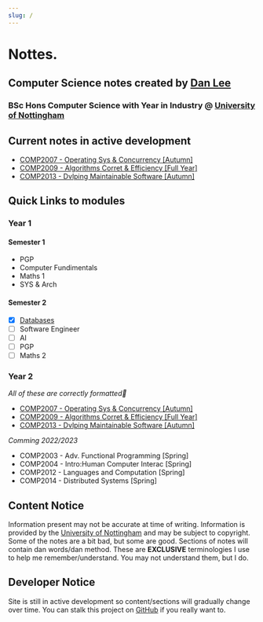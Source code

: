 ```yaml
---
slug: /
---
```

# Nottes.
## Computer Science notes created by [Dan Lee](https://danlee.uk)
### BSc Hons Computer Science with Year in Industry @ [University of Nottingham](https://cs.nott.ac.uk)

## Current notes in active development
- [COMP2007 - Operating Sys & Concurrency [Autumn]](Year2/2007/00.md)
- [COMP2009 - Algorithms Corret & Efficiency [Full Year]](Year2/2009/00.md)
- [COMP2013 - Dvlping Maintainable Software [Autumn]](Year2/2013/00.md)
## Quick Links to modules
### Year 1
#### Semester 1
- PGP
- Computer Fundimentals
- Maths 1
- SYS & Arch
#### Semester 2
- [x] [Databases](Year1/1004-Databases/README.md)
- [ ] Software Engineer
- [ ] AI
- [ ] PGP
- [ ] Maths 2

### Year 2
*All of these are correctly formatted🙂*

- [COMP2007 - Operating Sys & Concurrency [Autumn]](Year2/2007/00.md)
- [COMP2009 - Algorithms Corret & Efficiency [Full Year]](Year2/2009/00.md)
- [COMP2013 - Dvlping Maintainable Software [Autumn]](Year2/2013/00.md)

*Comming 2022/2023*
- COMP2003 - Adv. Functional Programming [Spring]
- COMP2004 - Intro:Human Computer Interac [Spring]
- COMP2012 - Languages and Computation [Spring]
- COMP2014 - Distributed Systems [Spring]

## Content Notice
Information present may not be accurate at time of writing. Information is provided by the [University of Nottingham](https://nott.ac.uk) and may be subject to copyright. Some of the notes are a bit bad, but some are good. Sections of notes will contain dan words/dan method. These are **EXCLUSIVE** terminologies I use to help me remember/understand. You may not understand them, but I do. 

## Developer Notice
Site is still in active development so content/sections will gradually change over time. You can stalk this project on [GitHub](https://github.com/dan-lee76/notes) if you really want to.